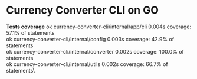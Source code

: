 # Currency Converter CLI on GO


**Tests coverage**
ok      currency-converter-cli/internal/app/cli 0.004s  coverage: 57.1% of statements\
ok      currency-converter-cli/internal/config  0.003s  coverage: 42.9% of statements\
ok      currency-converter-cli/internal/converter       0.002s  coverage: 100.0% of statements\
ok      currency-converter-cli/internal/utils   0.002s  coverage: 66.7% of statements\